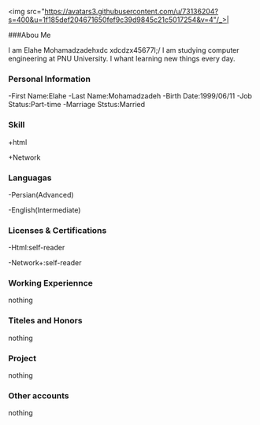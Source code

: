 <img src="https://avatars3.githubusercontent.com/u/73136204?s=400&u=1f185def204671650fef9c39d9845c21c5017254&v=4"/_>|

###Abou Me

I am Elahe Mohamadzadehxdc xdcdzx45677l;/
I am studying computer engineering at PNU University.
I whant learning new things every day.

### Personal Information

-First Name:Elahe
-Last Name:Mohamadzadeh
-Birth Date:1999/06/11
-Job Status:Part-time
-Marriage Ststus:Married

### Skill

+html 

+Network

### Languagas

-Persian(Advanced)

-English(Intermediate)

### Licenses & Certifications

-Html:self-reader

-Network+:self-reader

### Working Experiennce
 nothing

### Titeles and Honors
 nothing

### Project
 nothing

### Other accounts
 nothing

